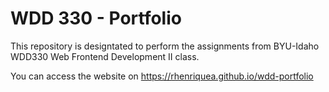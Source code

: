 # WDD 330 - Portfolio

This repository is designtated to perform the assignments from BYU-Idaho WDD330 Web Frontend Development II class.

You can access the website on <a target="_blank" href="https://rhenriquea.github.io/wdd-portfolio">https://rhenriquea.github.io/wdd-portfolio</a>
